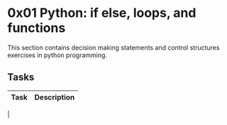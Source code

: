 # 0x01 Python: if else, loops, and functions
This section contains decision making statements and control structures exercises in python programming.
## Tasks
| Task | Description |
| :-- | :-- |
| 
